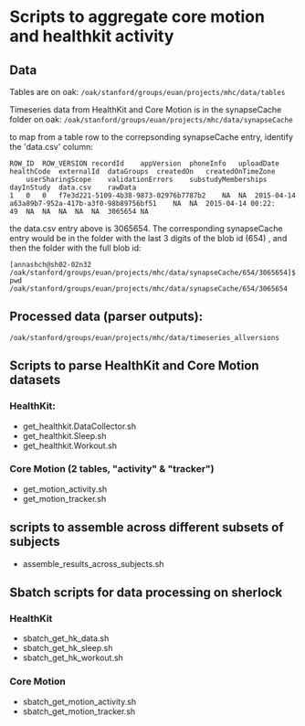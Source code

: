 # Scripts to aggregate core motion and healthkit activity 

## Data 
Tables are on oak: 
`/oak/stanford/groups/euan/projects/mhc/data/tables` 

Timeseries data from HealthKit and Core Motion is in the synapseCache folder on oak: 
`/oak/stanford/groups/euan/projects/mhc/data/synapseCache`


to map from a table row to the correpsonding synapseCache entry, identify the 'data.csv' column: 
```
ROW_ID	ROW_VERSION	recordId	appVersion	phoneInfo	uploadDate	healthCode	externalId	dataGroups	createdOn	createdOnTimeZone
	userSharingScope	validationErrors	substudyMemberships	dayInStudy	data.csv	rawData
1	0	0	f7e3d221-5109-4b38-9873-02976b7787b2	NA	NA	2015-04-14	a63a89b7-952a-417b-a3f0-98b89756bf51	NA	NA	2015-04-14 00:22:
49	NA	NA	NA	NA	NA	3065654	NA
```
the data.csv entry above is 3065654. 
The corresponding synapseCache entry would be in the folder with the last 3 digits of the blob id (654) , and then the folder with the full blob id: 

```
[annashch@sh02-02n32 /oak/stanford/groups/euan/projects/mhc/data/synapseCache/654/3065654]$ pwd 
/oak/stanford/groups/euan/projects/mhc/data/synapseCache/654/3065654
```

## Processed data (parser outputs): 

`/oak/stanford/groups/euan/projects/mhc/data/timeseries_allversions`

## Scripts to parse HealthKit and Core Motion datasets 

### HealthKit:

* get_healthkit.DataCollector.sh
* get_healthkit.Sleep.sh
* get_healthkit.Workout.sh

### Core Motion (2 tables, "activity" & "tracker") 
* get_motion_activity.sh
* get_motion_tracker.sh

## scripts to assemble across different subsets of subjects 
* assemble_results_across_subjects.sh

## Sbatch scripts for data processing on sherlock 

### HealthKit
* sbatch_get_hk_data.sh
* sbatch_get_hk_sleep.sh
* sbatch_get_hk_workout.sh

### Core Motion 
* sbatch_get_motion_activity.sh 
* sbatch_get_motion_tracker.sh
